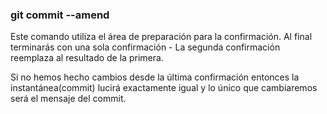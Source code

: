 ### git commit --amend
Este comando utiliza el área de preparación para la confirmación. Al final terminarás con una sola confirmación - La segunda confirmación reemplaza al resultado de la primera.

Si no hemos hecho cambios desde la última confirmación entonces la instantánea(commit) lucirá exactamente igual y lo único que cambiaremos será el mensaje del commit.